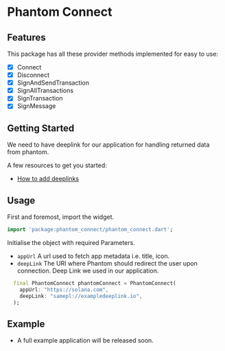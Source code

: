 # Phantom Connect

## Features

This package has all these provider methods implemented for easy to use:

* [x] Connect
* [x] Disconnect
* [x] SignAndSendTransaction
* [x] SignAllTransactions
* [x] SignTransaction
* [x] SignMessage

## Getting Started

We need to have deeplink for our application for handling returned data from phantom.

A few resources to get you started:

* [How to add deeplinks](https://docs.flutter.dev/development/ui/navigation/deep-linking)

## Usage

First and foremost, import the widget.

```dart
import 'package:phantom_connect/phantom_connect.dart';
```

Initialise the object with required Parameters.

* `appUrl` A url used to fetch app metadata i.e. title, icon.
* `deepLink` The URI where Phantom should redirect the user upon connection. Deep Link we used in our application.

```dart
  final PhantomConnect phantomConnect = PhantomConnect(
    appUrl: "https://solana.com", 
    deepLink: "samepl://exampledeeplink.io",
  );
```

## Example

* A full example application will be released soon.
